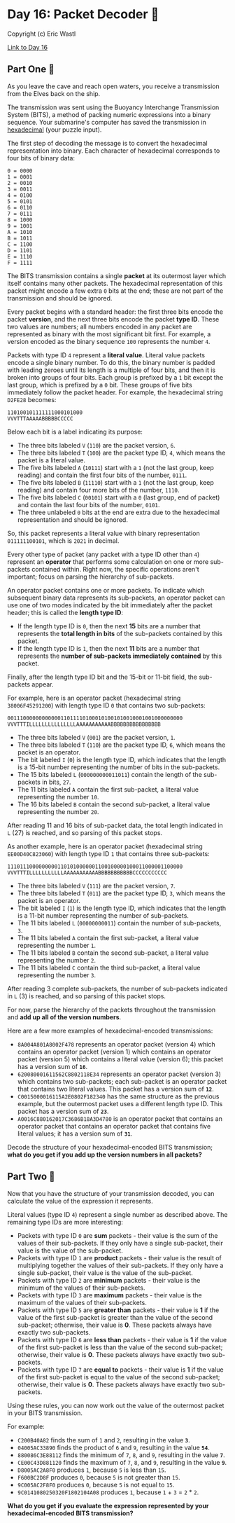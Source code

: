 

<h1>Day 16: Packet Decoder 🎄</h1><p>Copyright (c) Eric Wastl</p><a href=https://adventofcode.com/2021/day/16>Link to Day 16</a><h2>Part One 🎁</h2><p>As you leave the cave and reach open waters, you receive a transmission from the Elves back on the ship.</p>
<p>The transmission was sent using the Buoyancy Interchange Transmission System (<span title="Just be glad it wasn't sent using the BuoyancY Transmission Encoding System.">BITS</span>), a method of packing numeric expressions into a binary sequence. Your submarine's computer has saved the transmission in <a href="https://en.wikipedia.org/wiki/Hexadecimal" target="_blank">hexadecimal</a> (your puzzle input).</p>
<p>The first step of decoding the message is to convert the hexadecimal representation into binary. Each character of hexadecimal corresponds to four bits of binary data:</p>
<pre><code>0 = 0000
1 = 0001
2 = 0010
3 = 0011
4 = 0100
5 = 0101
6 = 0110
7 = 0111
8 = 1000
9 = 1001
A = 1010
B = 1011
C = 1100
D = 1101
E = 1110
F = 1111
</code></pre>
<p>The BITS transmission contains a single <b>packet</b> at its outermost layer which itself contains many other packets. The hexadecimal representation of this packet might encode a few extra <code>0</code> bits at the end; these are not part of the transmission and should be ignored.</p>
<p>Every packet begins with a standard header: the first three bits encode the packet <b>version</b>, and the next three bits encode the packet <b>type ID</b>. These two values are numbers; all numbers encoded in any packet are represented as binary with the most significant bit first. For example, a version encoded as the binary sequence <code>100</code> represents the number <code>4</code>.</p>
<p>Packets with type ID <code>4</code> represent a <b>literal value</b>. Literal value packets encode a single binary number. To do this, the binary number is padded with leading zeroes until its length is a multiple of four bits, and then it is broken into groups of four bits. Each group is prefixed by a <code>1</code> bit except the last group, which is prefixed by a <code>0</code> bit. These groups of five bits immediately follow the packet header. For example, the hexadecimal string <code>D2FE28</code> becomes:</p>
<pre><code>110100101111111000101000
VVVTTTAAAAABBBBBCCCCC
</code></pre>
<p>Below each bit is a label indicating its purpose:</p>
<ul>
<li>The three bits labeled <code>V</code> (<code>110</code>) are the packet version, <code>6</code>.</li>
<li>The three bits labeled <code>T</code> (<code>100</code>) are the packet type ID, <code>4</code>, which means the packet is a literal value.</li>
<li>The five bits labeled <code>A</code> (<code>10111</code>) start with a <code>1</code> (not the last group, keep reading) and contain the first four bits of the number, <code>0111</code>.</li>
<li>The five bits labeled <code>B</code> (<code>11110</code>) start with a <code>1</code> (not the last group, keep reading) and contain four more bits of the number, <code>1110</code>.</li>
<li>The five bits labeled <code>C</code> (<code>00101</code>) start with a <code>0</code> (last group, end of packet) and contain the last four bits of the number, <code>0101</code>.</li>
<li>The three unlabeled <code>0</code> bits at the end are extra due to the hexadecimal representation and should be ignored.</li>
</ul>
<p>So, this packet represents a literal value with binary representation <code>011111100101</code>, which is <code>2021</code> in decimal.</p>
<p>Every other type of packet (any packet with a type ID other than <code>4</code>) represent an <b>operator</b> that performs some calculation on one or more sub-packets contained within. Right now, the specific operations aren't important; focus on parsing the hierarchy of sub-packets.</p>
<p>An operator packet contains one or more packets. To indicate which subsequent binary data represents its sub-packets, an operator packet can use one of two modes indicated by the bit immediately after the packet header; this is called the <b>length type ID</b>:</p>
<ul>
<li>If the length type ID is <code>0</code>, then the next <b>15</b> bits are a number that represents the <b>total length in bits</b> of the sub-packets contained by this packet.</li>
<li>If the length type ID is <code>1</code>, then the next <b>11</b> bits are a number that represents the <b>number of sub-packets immediately contained</b> by this packet.</li>
</ul>
<p>Finally, after the length type ID bit and the 15-bit or 11-bit field, the sub-packets appear.</p>
<p>For example, here is an operator packet (hexadecimal string <code>38006F45291200</code>) with length type ID <code>0</code> that contains two sub-packets:</p>
<pre><code>00111000000000000110111101000101001010010001001000000000
VVVTTTILLLLLLLLLLLLLLLAAAAAAAAAAABBBBBBBBBBBBBBBB
</code></pre>
<ul>
<li>The three bits labeled <code>V</code> (<code>001</code>) are the packet version, <code>1</code>.</li>
<li>The three bits labeled <code>T</code> (<code>110</code>) are the packet type ID, <code>6</code>, which means the packet is an operator.</li>
<li>The bit labeled <code>I</code> (<code>0</code>) is the length type ID, which indicates that the length is a 15-bit number representing the number of bits in the sub-packets.</li>
<li>The 15 bits labeled <code>L</code> (<code>000000000011011</code>) contain the length of the sub-packets in bits, <code>27</code>.</li>
<li>The 11 bits labeled <code>A</code> contain the first sub-packet, a literal value representing the number <code>10</code>.</li>
<li>The 16 bits labeled <code>B</code> contain the second sub-packet, a literal value representing the number <code>20</code>.</li>
</ul>
<p>After reading 11 and 16 bits of sub-packet data, the total length indicated in <code>L</code> (27) is reached, and so parsing of this packet stops.</p>
<p>As another example, here is an operator packet (hexadecimal string <code>EE00D40C823060</code>) with length type ID <code>1</code> that contains three sub-packets:</p>
<pre><code>11101110000000001101010000001100100000100011000001100000
VVVTTTILLLLLLLLLLLAAAAAAAAAAABBBBBBBBBBBCCCCCCCCCCC
</code></pre>
<ul>
<li>The three bits labeled <code>V</code> (<code>111</code>) are the packet version, <code>7</code>.</li>
<li>The three bits labeled <code>T</code> (<code>011</code>) are the packet type ID, <code>3</code>, which means the packet is an operator.</li>
<li>The bit labeled <code>I</code> (<code>1</code>) is the length type ID, which indicates that the length is a 11-bit number representing the number of sub-packets.</li>
<li>The 11 bits labeled <code>L</code> (<code>00000000011</code>) contain the number of sub-packets, <code>3</code>.</li>
<li>The 11 bits labeled <code>A</code> contain the first sub-packet, a literal value representing the number <code>1</code>.</li>
<li>The 11 bits labeled <code>B</code> contain the second sub-packet, a literal value representing the number <code>2</code>.</li>
<li>The 11 bits labeled <code>C</code> contain the third sub-packet, a literal value representing the number <code>3</code>.</li>
</ul>
<p>After reading 3 complete sub-packets, the number of sub-packets indicated in <code>L</code> (3) is reached, and so parsing of this packet stops.</p>
<p>For now, parse the hierarchy of the packets throughout the transmission and <b>add up all of the version numbers</b>.</p>
<p>Here are a few more examples of hexadecimal-encoded transmissions:</p>
<ul>
<li><code>8A004A801A8002F478</code> represents an operator packet (version 4) which contains an operator packet (version 1) which contains an operator packet (version 5) which contains a literal value (version 6); this packet has a version sum of <code><b>16</b></code>.</li>
<li><code>620080001611562C8802118E34</code> represents an operator packet (version 3) which contains two sub-packets; each sub-packet is an operator packet that contains two literal values. This packet has a version sum of <code><b>12</b></code>.</li>
<li><code>C0015000016115A2E0802F182340</code> has the same structure as the previous example, but the outermost packet uses a different length type ID. This packet has a version sum of <code><b>23</b></code>.</li>
<li><code>A0016C880162017C3686B18A3D4780</code> is an operator packet that contains an operator packet that contains an operator packet that contains five literal values; it has a version sum of <code><b>31</b></code>.</li>
</ul>
<p>Decode the structure of your hexadecimal-encoded BITS transmission; <b>what do you get if you add up the version numbers in all packets?</b></p>

<h2>Part Two 🎁</h2><p>Now that you have the structure of your transmission decoded, you can calculate the value of the expression it represents.</p>
<p>Literal values (type ID <code>4</code>) represent a single number as described above. The remaining type IDs are more interesting:</p>
<ul>
<li>Packets with type ID <code>0</code> are <b>sum</b> packets - their value is the sum of the values of their sub-packets. If they only have a single sub-packet, their value is the value of the sub-packet.</li>
<li>Packets with type ID <code>1</code> are <b>product</b> packets - their value is the result of multiplying together the values of their sub-packets. If they only have a single sub-packet, their value is the value of the sub-packet.</li>
<li>Packets with type ID <code>2</code> are <b>minimum</b> packets - their value is the minimum of the values of their sub-packets.</li>
<li>Packets with type ID <code>3</code> are <b>maximum</b> packets - their value is the maximum of the values of their sub-packets.</li>
<li>Packets with type ID <code>5</code> are <b>greater than</b> packets - their value is <b>1</b> if the value of the first sub-packet is greater than the value of the second sub-packet; otherwise, their value is <b>0</b>. These packets always have exactly two sub-packets.</li>
<li>Packets with type ID <code>6</code> are <b>less than</b> packets - their value is <b>1</b> if the value of the first sub-packet is less than the value of the second sub-packet; otherwise, their value is <b>0</b>. These packets always have exactly two sub-packets.</li>
<li>Packets with type ID <code>7</code> are <b>equal to</b> packets - their value is <b>1</b> if the value of the first sub-packet is equal to the value of the second sub-packet; otherwise, their value is <b>0</b>. These packets always have exactly two sub-packets.</li>
</ul>
<p>Using these rules, you can now work out the value of the outermost packet in your BITS transmission.</p>
<p>For example:</p>
<ul>
<li><code>C200B40A82</code> finds the sum of <code>1</code> and <code>2</code>, resulting in the value <code><b>3</b></code>.</li>
<li><code>04005AC33890</code> finds the product of <code>6</code> and <code>9</code>, resulting in the value <code><b>54</b></code>.</li>
<li><code>880086C3E88112</code> finds the minimum of <code>7</code>, <code>8</code>, and <code>9</code>, resulting in the value <code><b>7</b></code>.</li>
<li><code>CE00C43D881120</code> finds the maximum of <code>7</code>, <code>8</code>, and <code>9</code>, resulting in the value <code><b>9</b></code>.</li>
<li><code>D8005AC2A8F0</code> produces <code>1</code>, because <code>5</code> is less than <code>15</code>.</li>
<li><code>F600BC2D8F</code> produces <code>0</code>, because <code>5</code> is not greater than <code>15</code>.</li>
<li><code>9C005AC2F8F0</code> produces <code>0</code>, because <code>5</code> is not equal to <code>15</code>.</li>
<li><code>9C0141080250320F1802104A08</code> produces <code>1</code>, because <code>1</code> + <code>3</code> = <code>2</code> * <code>2</code>.</li>
</ul>
<p><b>What do you get if you evaluate the expression represented by your hexadecimal-encoded BITS transmission?</b></p>


